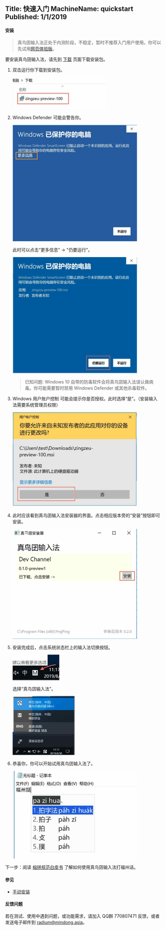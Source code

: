 Title: 快速入门
MachineName: quickstart
Published: 1/1/2019
---

#### 安装

> 真鸟囝输入法正处于内测阶段，不稳定，暂时不推荐入门用户使用。你可以先试用[网页体验版](http://yngping.mindong.asia)。

要安装真鸟囝输入法，请先到 [下载](/download) 页面下载安装包。

1. 双击运行你下载到安装包。

   <img src="/assets/images/install-01-run.jpg" alt="运行安装包" style="max-width: 300px;"/>

1. Windows Defender 可能会警告你。

   <img src="/assets/images/install-02-defender.jpg" alt="Windows Defender 警告" style="max-width: 400px;"/>

   此时可以点击“更多信息” -> "仍要运行"。

   <img src="/assets/images/install-03-confirm.jpg" alt="仍要运行" style="max-width: 400px;"/>

   > 已知问题: Windows 10 自带的防毒软件会将真鸟囝输入法误认做病毒。你可能需要暂时禁用 Windows Defender 或其他杀毒软件。

1. Windows 用户账户控制 可能会提示你是否授权。此时选择“是”。（安装输入法需要系统管理员权限）
   
   <img src="/assets/images/install-04-uac.jpg" alt="Windows 用户账户控制" style="max-width: 400px;"/>

1. 此时应该看到真鸟囝输入法安装器的界面。点击相应版本旁的“安装”按钮即可安装。
   
   <img src="/assets/images/install-05-installer.jpg" alt="真鸟囝输入法安装器" style="max-width: 400px;"/>

1. 安装完成后，点击系统状态栏上的输入法切换按钮。
   
   <img src="/assets/images/install-06-switch.jpg" alt="输入法切换按钮" style="max-width: 150px;"/>

   选择“真鸟囝输入法”。

   <img src="/assets/images/install-07-select.jpg" alt="在输入法菜单中选择真鸟囝输入法" style="max-width: 200px;"/>

1. 恭喜你，你可以开始试用真鸟囝输入法了。
   
   <img src="/assets/images/install-08-type.jpg" alt="在记事本中使用真鸟囝输入法" style="max-width: 400px;"/>

下一步：阅读 [榕拼规范白皮书](https://yngping.zingzeu.org/) 了解如何使用真鸟囝输入法打福州话。

#### 参见

* [手动安装](manual-installation)

#### 反馈问题

若在测试、使用中遇到问题，或功能需求，请加入 QQ群 770807471 反馈，或者发送电子邮件到 radium@mindong.asia。
